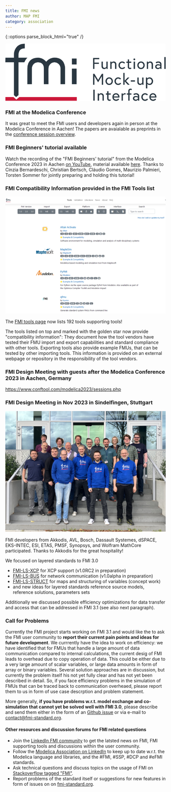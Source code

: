 ```yaml
---
title: FMI news
author: MAP FMI
category: association
---
```


{::options parse_block_html="true" /}

![FMI](FMI.png)

### FMI at the Modelica Conference

It was great to meet the FMI users and developers again in person at the Modelica Conference in Aachen!
The papers are avaialable as preprints in the [conference session overview](https://www.conftool.com/modelica2023/sessions.php).

### FMI Beginners' tutorial available

Watch the recording of the "FMI Beginners' tutorial" from the Modelica Conference 2023 in Aachen [on YouTube](https://www.youtube.com/watch?v=RlAafdCKCHU), material available [here](https://github.com/modelica/fmi-beginners-tutorial-2023). 
Thanks to Cinzia Bernardeschi, Christian Bertsch, Cláudio Gomes, Maurizio Palmieri, Torsten Sommer for jointly preparing and holding this tutorial!

### FMI Compatibility Information provided in the FMI Tools list

![FMI tools page](FMI_tools_page.png)

The [FMI tools page](https://fmi-standard.org/tools/) now lists 192 tools supporting tools!

The tools listed on top and marked with the golden star now provide "compatibility information": 
They document how the tool vendors have tested their FMU import and export capabilities and standard compliance with other tools. 
Exporting tools also provide example FMUs, that can be tested by other importing tools.
This information is provided on an external webpage or repository in the responsibility of the tool vendors.

### FMI Design Meeting with guests after the Modelica Conference 2023 in Aachen, Germany

https://www.conftool.com/modelica2023/sessions.php

### FMI Design Meeting in Nov 2023 in Sindelfingen, Stuttgart

![FMI Design Meeting Sindelfingen](fmi-design-23-sindelfingen.jpg)

FMI developers from Akkodis, AVL, Bosch, Dassault Systemes, dSPACE, EKS-INTEC, ESI, ETAS, PMSF, Synopsys, and Wolfram MathCore participated.
Thanks to Akkodis for the great hospitality!

We focused on layered standards to FMI 3.0

- [FMI-LS-XCP](https://github.com/modelica/fmi-ls-xcp) for XCP support (v1.0RC2 in preparation)
- [FMI-LS-BUS](https://github.com/modelica/fmi-ls-bus) for network communication (v1.0alpha in preparation)
- [FMI-LS-STRUCT](https://github.com/modelica/fmi-ls-struct) for maps and structuring of variables (concept work)
- and new ideas for layered standards reference source models, reference solutions, parameters sets

Additionally we discussed possible efficiency optimizations for data transfer and access that can be addressed in FMI 3.1 (see also next paragraph).

### Call for Problems 

Currently the FMI project starts working on FMI 3.1 and would like the to ask the FMI user community to **report their current pain points and ideas for future development**.
We currrently have the idea to work on efficiency: we have identified that for FMUs that handle a large amount of data communication compared to internal calculations, the current desig of FMI leads to overhead due to copy operation of data. 
This could be either due to a very large amount of scalar variables, or large data amounts in form of array or binary variables. Several solution approaches are in discussion, but currently the problem itself his not yet fully clear and has not yet been described in detail.
So, if you face efficiency problems in the simulation of FMUs that can be traced back to communication overheaed, please report them to us in form of use case descrption and problem statement.

More generally, **if you have problems w.r.t. model exchange and co-simulation that cannot yet be solved well with FMI 3.0**, please describe and send them either in the form of an [Github issue](https://github.com/modelica/fmi-standard/issues) or via e-mail to [contact@fmi-standard.org](contact@fmi-standard.org).

#### Other resources and discussion forums for FMI related questions

- Join the [LinkedIn FMI community](https://www.linkedin.com/groups/7477473/) to get the latsted news on FMI, FMI supporting tools and discussions within the user community.
- Follow the [Modelica Association on LinkedIn](https://www.linkedin.com/company/modelica-association?originalSubdomain=se) to keep up to date w.r.t. the Modelica language and libraries, and the #FMI, #SSP, #DCP and #eFMI standards.
- Ask technical questions and discuss topics on the usage of FMI on [Stackoverflow tagged "FMI"](https://stackoverflow.com/questions/tagged/fmi).
- Report problems of the standard itself or suggestions for new features in form of issues on on [fmi-standard.org](https://github.com/modelica/fmi-standard/issues).
